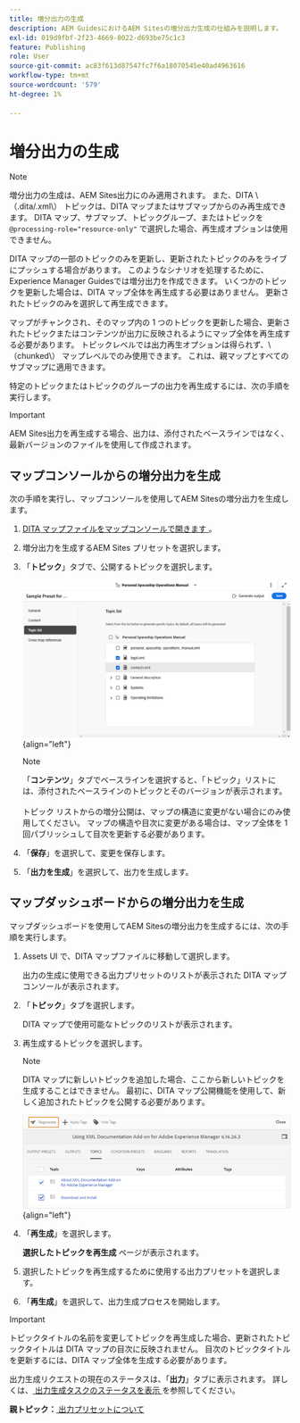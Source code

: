 ```yaml
---
title: 増分出力の生成
description: AEM GuidesにおけるAEM Sitesの増分出力生成の仕組みを説明します。
exl-id: 019d9fbf-2f23-4669-8022-d693be75c1c3
feature: Publishing
role: User
source-git-commit: ac83f613d87547fc7f6a18070545e40ad4963616
workflow-type: tm+mt
source-wordcount: '579'
ht-degree: 1%

---
```



# 増分出力の生成

>[!NOTE]
>
> 増分出力の生成は、AEM Sites出力にのみ適用されます。 また、DITA \（.dita/.xml\） トピックは、DITA マップまたはサブマップからのみ再生成できます。 DITA マップ、サブマップ、トピックグループ、またはトピックを `@processing-role="resource-only"` で選択した場合、再生成オプションは使用できません。

DITA マップの一部のトピックのみを更新し、更新されたトピックのみをライブにプッシュする場合があります。 このようなシナリオを処理するために、Experience Manager Guidesでは増分出力を作成できます。 いくつかのトピックを更新した場合は、DITA マップ全体を再生成する必要はありません。 更新されたトピックのみを選択して再生成できます。

マップがチャンクされ、そのマップ内の 1 つのトピックを更新した場合、更新されたトピックまたはコンテンツが出力に反映されるようにマップ全体を再生成する必要があります。 トピックレベルでは出力再生オプションは得られず、\（chunked\） マップレベルでのみ使用できます。 これは、親マップとすべてのサブマップに適用できます。

特定のトピックまたはトピックのグループの出力を再生成するには、次の手順を実行します。

>[!IMPORTANT]
>
> AEM Sites出力を再生成する場合、出力は、添付されたベースラインではなく、最新バージョンのファイルを使用して作成されます。

## マップコンソールからの増分出力を生成

次の手順を実行し、マップコンソールを使用してAEM Sitesの増分出力を生成します。

1. [DITA マップファイルをマップコンソールで開きます ](./open-files-map-console.md)。
1. 増分出力を生成するAEM Sites プリセットを選択します。
1. 「**トピック**」タブで、公開するトピックを選択します。

   ![aem sites トピックリスト ](images/aem-presets-topic-list.png) {align="left"}

   >[!NOTE]
   >
   > 「**コンテンツ**」タブでベースラインを選択すると、「トピック」リストには、添付されたベースラインのトピックとそのバージョンが表示されます。<br><br>
   > トピック リストからの増分公開は、マップの構造に変更がない場合にのみ使用してください。 マップの構造や目次に変更がある場合は、マップ全体を 1 回パブリッシュして目次を更新する必要があります。
1. 「**保存**」を選択して、変更を保存します。
1. 「**出力を生成**」を選択して、出力を生成します。


## マップダッシュボードからの増分出力を生成

マップダッシュボードを使用してAEM Sitesの増分出力を生成するには、次の手順を実行します。

1. Assets UI で、DITA マップファイルに移動して選択します。

   出力の生成に使用できる出力プリセットのリストが表示された DITA マップコンソールが表示されます。

1. 「**トピック**」タブを選択します。

   DITA マップで使用可能なトピックのリストが表示されます。

1. 再生成するトピックを選択します。

   >[!NOTE]
   >
   > DITA マップに新しいトピックを追加した場合、ここから新しいトピックを生成することはできません。 最初に、DITA マップ公開機能を使用して、新しく追加されたトピックを公開する必要があります。

   ![](images/regenerate-topics.png){align="left"}

1. 「**再生成**」を選択します。

   **選択したトピックを再生成** ページが表示されます。

1. 選択したトピックを再生成するために使用する出力プリセットを選択します。

1. 「**再生成**」を選択して、出力生成プロセスを開始します。


>[!IMPORTANT]
>
> トピックタイトルの名前を変更してトピックを再生成した場合、更新されたトピックタイトルは DITA マップの目次に反映されません。 目次のトピックタイトルを更新するには、DITA マップ全体を生成する必要があります。

出力生成リクエストの現在のステータスは、「**出力**」タブに表示されます。 詳しくは、[ 出力生成タスクのステータスを表示 ](#view-the-status-of-the-output-generation-task) を参照してください。



**親トピック：**&#x200B;[ 出力プリセットについて ](generate-output-understand-presets.md)
